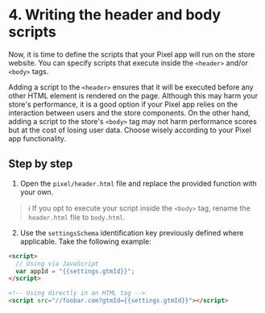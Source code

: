 # 4. Writing the header and body scripts

Now, it is time to define the scripts that your Pixel app will run on the store website. You can specify scripts that execute inside the `<header>` and/or `<body>` tags.

Adding a script to the `<header>` ensures that it will be executed before any other HTML element is rendered on the page. Although this may harm your store's performance, it is a good option if your Pixel app relies on the interaction between users and the store components. On the other hand, adding a script to the store's `<body>` tag may not harm performance scores but at the cost of losing user data. Choose wisely according to your Pixel app functionality.

## Step by step

1. Open the `pixel/header.html` file and replace the provided function with your own. 

  >ℹ️ If you opt to execute your script inside the `<body>` tag, rename the `header.html` file to `body.html`.
   
2. Use the `settingsSchema` identification key previously defined where applicable. Take the following example:

```html
<script>
  // Using via JavaScript
  var appId = "{{settings.gtmId}}";
</script>

<!-- Using directly in an HTML tag -->
<script src="//foobar.com?gtmId={{settings.gtmId}}"></script>
```
